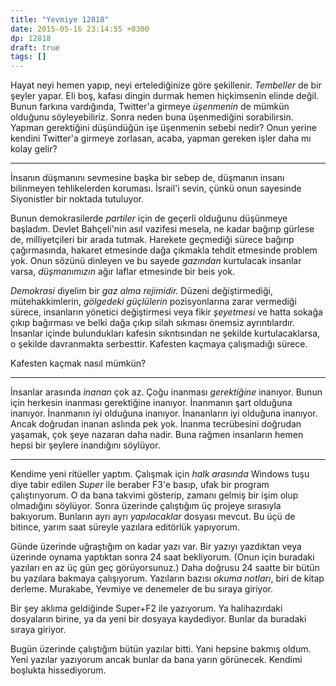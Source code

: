 ```yaml
---
title: "Yevmiye 12818"
date: 2015-05-16 23:14:55 +0300
dp: 12818
draft: true
tags: []
---
```


Hayat neyi hemen yapıp, neyi ertelediğinize göre şekillenir. *Tembeller*
de bir şeyler yapar. Eli boş, kafası dingin durmak hemen hiçkimsenin
elinde değil. Bunun farkına vardığında, Twitter'a girmeye *üşenmenin* de
mümkün olduğunu söyleyebiliriz. Sonra neden buna üşenmediğini
sorabilirsin. Yapman gerektiğini düşündüğün işe üşenmenin sebebi nedir?
Onun yerine kendini Twitter'a girmeye zorlasan, acaba, yapman gereken
işler daha mı kolay gelir?

--------------

İnsanın düşmanını sevmesine başka bir sebep de, düşmanın insanı
bilinmeyen tehlikelerden koruması. İsrail'i sevin, çünkü onun
sayesinde Siyonistler bir noktada tutuluyor.

Bunun demokrasilerde *partiler* için de geçerli olduğunu düşünmeye
başladım. Devlet Bahçeli'nin asıl vazifesi mesela, ne kadar bağırıp
gürlese de, milliyetçileri bir arada tutmak. Harekete geçmediği sürece
bağırıp çağırmasında, hakaret etmesinde dağa çıkmakla tehdit etmesinde
problem yok. Onun sözünü dinleyen ve bu sayede *gazından* kurtulacak
insanlar varsa, *düşmanımızın* ağır laflar etmesinde bir beis yok.

*Demokrasi* diyelim bir *gaz alma rejimidir.* Düzeni değiştirmediği,
mütehakkimlerin, *gölgedeki güçlülerin* pozisyonlarına zarar vermediği
sürece, insanların yönetici değiştirmesi veya fikir *şeyetmesi* ve
hatta sokağa çıkıp bağırması ve belki dağa çıkıp silah sıkması önemsiz
ayrıntılardır. İnsanlar içinde bulundukları kafesin sıkntısından ne
şekilde kurtulacaklarsa, o şekilde davranmakta serbesttir. Kafesten
kaçmaya çalışmadığı sürece.

Kafesten kaçmak nasıl mümkün?

--------------

İnsanlar arasında *inanan* çok az. Çoğu inanması *gerektiğine*
inanıyor.  Bunun için herkesin inanması gerektiğine
inanıyor. İnanmanın şart olduğuna inanıyor. İnanmanın iyi olduğuna
inanıyor. İnananların iyi olduğuna inanıyor. Ancak doğrudan inanan
aslında pek yok. İnanma tecrübesini doğrudan yaşamak, çok şeye nazaran
daha nadir. Buna rağmen insanların hemen hepsi bir şeylere inandığını
söylüyor.

--------------

Kendime yeni ritüeller yaptım. Çalışmak için *halk arasında* Windows
tuşu diye tabir edilen *Super* ile beraber F3'e basıp, ufak bir
program çalıştırıyorum. O da bana takvimi gösterip, zamanı gelmiş bir
işim olup olmadığını söylüyor. Sonra üzerinde çalıştığım üç projeye
sırasıyla bakıyorum. Bunların ayrı ayrı *yapılacaklar* dosyası
mevcut. Bu üçü de bitince, yarım saat süreyle yazılara editörlük
yapıyorum.

Günde üzerinde uğraştığım on kadar yazı var. Bir yazıyı yazdıktan veya
üzerinde oynama yaptıktan sonra 24 saat bekliyorum. (Onun için buradaki
yazıları en az üç gün geç görüyorsunuz.) Daha doğrusu 24 saatte bir
bütün bu yazılara bakmaya çalışıyorum. Yazıların bazısı *okuma notları*,
biri de kitap derleme. Murakabe, Yevmiye ve denemeler de bu sıraya
giriyor.

Bir şey aklıma geldiğinde Super+F2 ile yazıyorum. Ya halihazırdaki
dosyaların birine, ya da yeni bir dosyaya kaydediyor. Bunlar da
buradaki sıraya giriyor.

Bugün üzerinde çalıştığım bütün yazılar bitti. Yani hepsine bakmış
oldum. Yeni yazılar yazıyorum ancak bunlar da bana yarın görünecek.
Kendimi boşlukta hissediyorum.


